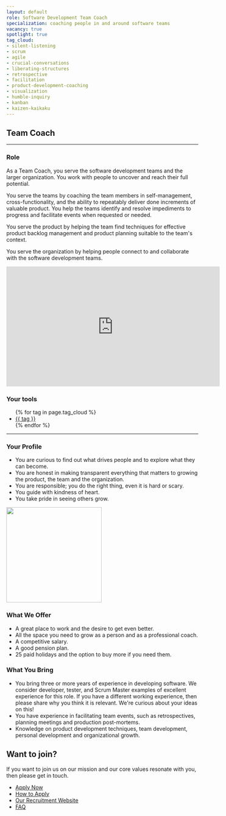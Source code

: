 ```yaml
---
layout: default
role: Software Development Team Coach
specialization: coaching people in and around software teams
vacancy: true
spotlight: true
tag_cloud:
- silent-listening
- scrum
- agile
- crucial-conversations
- liberating-structures
- retrospective
- facilitation
- product-development-coaching
- visualization
- humble-inquiry
- kanban
- kaizen-kaikaku
---
```


## Team Coach

---
<!-- Add Logiqs introduction -->

### Role

As a Team Coach, you serve the software development teams and the larger organization. 
You work with people to uncover and reach their full potential.

You serve the teams by coaching the team members 
in self-management, cross-functionality,
and the ability to repeatably deliver done increments of valuable product.
You help the teams identify and resolve impediments to progress 
and facilitate events when requested or needed.

You serve the product by helping the team find techniques for 
effective product backlog management
and product planning suitable to the team's context.

You serve the organization by helping people
connect to and collaborate with the software development teams.


<iframe width="560" height="315" src="https://www.youtube.com/embed/95hncbPMOrI" title="YouTube video player" frameborder="0" allow="accelerometer; autoplay; clipboard-write; encrypted-media; gyroscope; picture-in-picture" allowfullscreen></iframe>


### Your tools

<ul class="tag-cloud">
  {% for tag in page.tag_cloud %} 
  <li> <a href="https://www.google.com/search?q={{ tag | url_encode }}">{{ tag }}</a></li>
  {% endfor %}
</ul>

---

### Your Profile

 * You are curious to find out what drives people and to explore what they can become.
 * You are honest in making transparent everything that matters 
   to growing the product, the team and the organization.
 * You are responsible; you do the right thing, even it is hard or scary.
 * You guide with kindness of heart.
 * You take pride in seeing others grow.

<img src="{{'../assets/img/values_at_logiqs.png' | relative_url | absolute_url}}" width="250px">


### What We Offer

 * A great place to work and the desire to get even better.
 * All the space you need to grow as a person and as a professional coach.
 * A competitive salary.
 * A good pension plan.
 * 25 paid holidays and the option to buy more if you need them.

### What You Bring

 * You bring three or more years of experience in developing software.
   We consider developer, tester, and Scrum Master examples of excellent experience for this role.
   If you have a different working experience, then please share why you think it is relevant.
   We're curious about your ideas on this!
 * You have experience in facilitating team events,
   such as retrospectives, planning meetings and production post-mortems.
 * Knowledge on product development techniques, team development, 
   personal development and organizational growth.

## Want to join?

If you want to join us on our mission and our core values resonate with you, then please get in touch. 

 * [Apply Now](https://recruitment.logiqs.nl/open-application/)
 * [How to Apply](../apply.md)
 * [Our Recruitment Website](https://recruitment.logiqs.nl/)
 * [FAQ](../faq.md)

